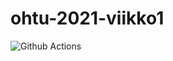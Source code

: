 # ohtu-2021-viikko1

![Github Actions](https://github.com/JuhahuJ/ohtu-2021-viikko1/workflows/CI/badge.svg)
